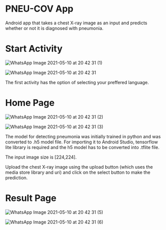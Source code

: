 # PNEU-COV App
Android app that takes a chest X-ray image as an input and predicts whether or not it is diagnosed with pneumonia.

# Start Activity
![WhatsApp Image 2021-05-10 at 20 42 31 (1)](https://user-images.githubusercontent.com/56078295/117705321-89a94400-b1e9-11eb-8870-0fb2120aa099.jpeg) 

![WhatsApp Image 2021-05-10 at 20 42 31](https://user-images.githubusercontent.com/56078295/117705366-94fc6f80-b1e9-11eb-9045-1890cef79239.jpeg)

The first activity has the option of selecting your preffered language.

# Home Page
![WhatsApp Image 2021-05-10 at 20 42 31 (2)](https://user-images.githubusercontent.com/56078295/117705491-bb220f80-b1e9-11eb-964d-c36b7933cca9.jpeg)

![WhatsApp Image 2021-05-10 at 20 42 31 (3)](https://user-images.githubusercontent.com/56078295/117705526-c70dd180-b1e9-11eb-8ccd-9056df033d52.jpeg)

The model for detecting pneumonia was initially trained in python and was converted to .h5 model file. For importing it to Android Studio, 
tensorflow lite library is required and the h5 model has to be converted into .tflite file.

The input image size is [224,224].

Upload the chest X-ray image using the upload button (which uses the media store library and uri) and click on the select button to make the prediction.

# Result Page

![WhatsApp Image 2021-05-10 at 20 42 31 (5)](https://user-images.githubusercontent.com/56078295/117706832-68495780-b1eb-11eb-9d04-18f699e53c57.jpeg)

![WhatsApp Image 2021-05-10 at 20 42 31 (6)](https://user-images.githubusercontent.com/56078295/117706855-713a2900-b1eb-11eb-996c-b18b58804083.jpeg)

